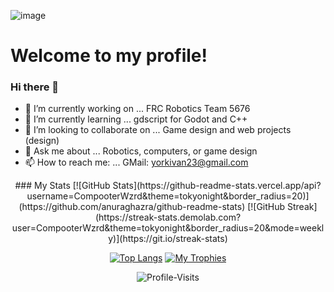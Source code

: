 
![image](https://user-images.githubusercontent.com/124103219/216067709-84600762-28a5-4107-b661-0cd3d4d02ed1.png)
# Welcome to my profile!

### Hi there 👋

<!--
**CompooterWzrd/CompooterWzrd** is a ✨ _special_ ✨ repository because its `README.md` (this file) appears on your GitHub profile.

Here are some ideas to get you started:

### - 🔭 I’m currently working on ... FRC Robotics Team 5676
### - 🌱 I’m currently learning ... gdscript for Godot and C++
- 👯 I’m looking to collaborate on ...
- 🤔 I’m looking for help with ...
### - 💬 Ask me about ... Robotics, computers, or game design
### - 📫 How to reach me: ... GMail: yorkivan23@gmail.com
- 😄 Pronouns: ...
- ⚡ Fun fact: ...
-->
- 🔭 I’m currently working on ... FRC Robotics Team 5676
- 🌱 I’m currently learning ... gdscript for Godot and C++
- 👯 I’m looking to collaborate on ... Game design and web projects (design)
- 💬 Ask me about ... Robotics, computers, or game design
- 📫 How to reach me: ... GMail: yorkivan23@gmail.com

<div align="center">
### My Stats
[![GitHub Stats](https://github-readme-stats.vercel.app/api?username=CompooterWzrd&theme=tokyonight&border_radius=20)](https://github.com/anuraghazra/github-readme-stats)
[![GitHub Streak](https://streak-stats.demolab.com?user=CompooterWzrd&theme=tokyonight&border_radius=20&mode=weekly)](https://git.io/streak-stats)

[![Top Langs](https://github-readme-stats.vercel.app/api/top-langs/?username=CompooterWzrd&layout=compact&theme=tokyonight&border_radius=20)](https://github.com/anuraghazra/github-readme-stats)
[![My Trophies](https://github-profile-trophy.vercel.app/?username=CompooterWzrd&theme=tokyonight&border_radius=20)](https://github.com/Sl66p)

![Profile-Visits](https://profile-counter.glitch.me/CompooterWzrd/count.svg)
</div>

